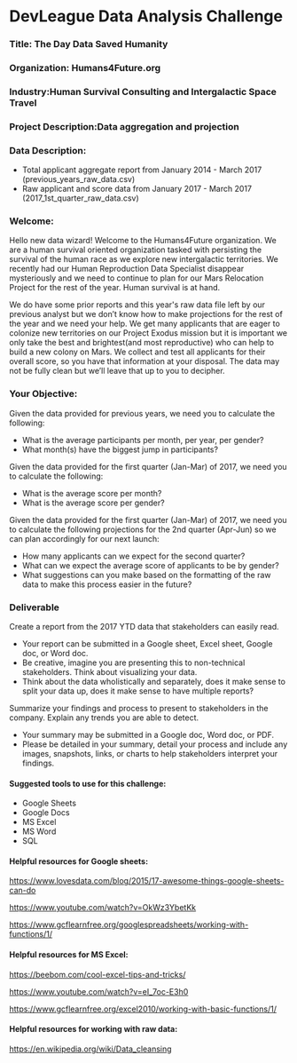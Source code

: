 # DevLeague Data Analysis Challenge

### Title:  The Day Data Saved Humanity
### Organization: Humans4Future.org
### Industry:Human Survival Consulting and Intergalactic Space Travel
### Project Description:Data aggregation and projection
### Data Description:
  - Total applicant aggregate report from January 2014 - March 2017 (previous_years_raw_data.csv)
  - Raw applicant and score data from January 2017 - March 2017 (2017_1st_quarter_raw_data.csv)
### Welcome:
Hello new data wizard! Welcome to the Humans4Future organization. We are a human survival oriented organization tasked with persisting the survival of the human race as we explore new intergalactic territories. We recently had our Human Reproduction Data Specialist disappear mysteriously and we need to continue to plan for our Mars Relocation Project for the rest of the year. Human survival is at hand.

We do have some prior reports and this year's raw data file left by our previous analyst but we don’t know how to make projections for the rest of the year and we need your help. We get many applicants that are eager to colonize new territories on our Project Exodus mission but it is important we only take the best and brightest(and most reproductive) who can help to build a new colony on Mars. We collect and test all applicants for their overall score, so you have that information at your disposal. The data may not be fully clean but we’ll leave that up to you to decipher.

### Your Objective:
Given the data provided for previous years, we need you to calculate the following:
  - What is the average participants per month, per year, per gender?
  - What month(s) have the biggest jump in participants?

Given the data provided for the first quarter (Jan-Mar) of 2017, we need you to calculate the following:
  - What is the average score per month?
  - What is the average score per gender?

Given the data provided for the first quarter (Jan-Mar) of 2017, we need you to calculate the following projections for the 2nd quarter (Apr-Jun) so we can plan accordingly for our next launch:
  - How many applicants can we expect for the second quarter?
  - What can we expect the average score of applicants to be by gender?
  - What suggestions can you make based on the formatting of the raw data to make this process easier in the future?

### Deliverable
Create a report from the 2017 YTD data that stakeholders can easily read.
  - Your report can be submitted  in a Google sheet, Excel sheet, Google doc, or Word doc.
  - Be creative, imagine you are presenting this to non-technical stakeholders. Think about visualizing your data.
  - Think about the data wholistically and separately, does it make sense to split your data up, does it make sense to have multiple reports?

Summarize your findings and process to present to stakeholders in the company. Explain any trends you are able to detect. 
  - Your summary may be submitted in a Google doc, Word doc, or PDF.
  - Please be detailed in your summary, detail your process and include any images, snapshots, links, or charts to help stakeholders interpret your findings.

#### Suggested tools to use for this challenge:
  - Google Sheets
  - Google Docs
  - MS Excel
  - MS Word
  - SQL

#### Helpful resources for Google sheets: 
https://www.lovesdata.com/blog/2015/17-awesome-things-google-sheets-can-do

https://www.youtube.com/watch?v=OkWz3YbetKk

https://www.gcflearnfree.org/googlespreadsheets/working-with-functions/1/

#### Helpful resources for MS Excel:
https://beebom.com/cool-excel-tips-and-tricks/

https://www.youtube.com/watch?v=eI_7oc-E3h0

https://www.gcflearnfree.org/excel2010/working-with-basic-functions/1/

#### Helpful resources for working with raw data:
https://en.wikipedia.org/wiki/Data_cleansing
